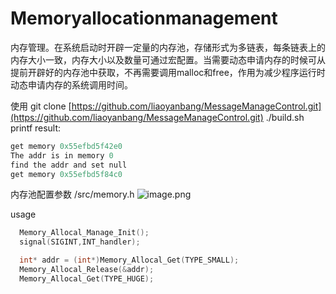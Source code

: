 # Memoryallocationmanagement
内存管理。在系统启动时开辟一定量的内存池，存储形式为多链表，每条链表上的内存大小一致，内存大小以及数量可通过宏配置。当需要动态申请内存的时候可从提前开辟好的内存池中获取，不再需要调用malloc和free，作用为减少程序运行时动态申请内存的系统调用时间。

使用
git clone [https://github.com/liaoyanbang/MessageManageControl.git](https://github.com/liaoyanbang/MessageManageControl.git)
./build.sh
printf result:

```c
get memory 0x55efbd5f42e0
The addr is in memory 0
find the addr and set null
get memory 0x55efbd5f84c0
```

内存池配置参数
/src/memory.h
![image.png](https://cdn.nlark.com/yuque/0/2023/png/25784032/1684655638671-b886c57b-8928-4dbd-940b-313ba2228b34.png#averageHue=%2321201f&clientId=u25bbb7ab-94ca-4&from=paste&height=308&id=ub547460e&originHeight=385&originWidth=335&originalType=binary&ratio=1.25&rotation=0&showTitle=false&size=22115&status=done&style=none&taskId=u9b333feb-6f08-43fd-b556-4d7d966b65a&title=&width=268)

usage

```c
  Memory_Allocal_Manage_Init();
  signal(SIGINT,INT_handler);

  int* addr = (int*)Memory_Allocal_Get(TYPE_SMALL);
  Memory_Allocal_Release(&addr);
  Memory_Allocal_Get(TYPE_HUGE);
```